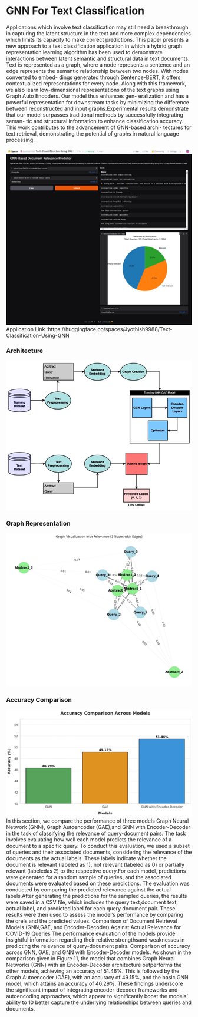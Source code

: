 # GNN For Text Classification
 Applications which involve text classification may still need a breakthrough in capturing the latent structure in the text and more complex dependencies which limits its capacity to make correct predictions. This paper presents a new approach to a text classification application in which a hybrid graph representation learning algorithm has been used to demonstrate interactions between latent semantic and structural data in text documents. Text is represented as a graph, where a node represents a sentence and an edge represents the semantic relationship between two nodes. With nodes converted to embed- dings generated through Sentence-BERT, it offers contextualized representations for every node. Along with this framework, we also learn low-dimensional representations of the text graphs using Graph Auto Encoders. Our model thus enhances gen- eralization and has a powerful representation for downstream tasks by minimizing the difference between reconstructed and input graphs.Experimental results demonstrate that our model surpasses traditional methods by successfully integrating seman- tic and structural information to enhance classification accuracy. This work contributes to the advancement of GNN-based archi- tectures for text retrieval, demonstrating the potential of graphs in natural language processing.

<img src="img/app.jpg">
Application Link :https://huggingface.co/spaces/Jyothish9988/Text-Classification-Using-GNN

<h3>Architecture</h3>
<img src="img/arch1.jpg">

<h3>Graph Representation </h3>
<img src="img/Q-A-Graph.jpg">


<h3>Accuracy Comparison </h3>
<img src="img/accuracy_comparison.png">
In this section, we compare the performance of three models Graph Neural Network (GNN), Graph Autoencoder (GAE),and GNN with Encoder-Decoder in the task of classifying the relevance of query-document pairs. The task involves evaluating how well each model predicts the relevance of a document to a specific query. To conduct this evaluation, we used a subset of queries and their associated documents, considering the relevance of the documents as the actual labels. These labels indicate whether the document is relevant (labeled as 1), not relevant (labeled as 0) or partially relevant (labeledas 2) to the respective query.For each model, predictions were generated for a random sample of queries, and the associated documents were evaluated based on these predictions. The evaluation was conducted by comparing the predicted relevance against the actual labels.After generating the predictions for the sampled queries, the results were saved in a CSV file, which includes the query text,document text, actual label, and predicted label for each query document pair. These results were then used to assess the model’s performance by comparing the qrels and the predicted values. Comparison of Document Retrieval Models (GNN,GAE, and Encoder-Decoder) Against Actual Relevance for COVID-19 Queries The performance evaluation  of the models provide insightful information regarding their relative strengthsand weaknesses in predicting the relevance of query-document
pairs. Comparison of accuracy across GNN, GAE, and GNN with Encoder-Decoder models. As shown in the comparison given in Figure 11, the model that combines Graph Neural Networks (GNN) with an Encoder-Decoder architecture outperforms the other models, achieving an accuracy of 51.46%. This is followed by the Graph Autoencoder (GAE), with an accuracy of 49.15%, and the basic GNN model, which attains an accuracy of 46.29%. These findings underscore the significant impact of integrating encoder-decoder frameworks and autoencoding approaches, which appear to significantly boost the models’ ability to 10 better capture the underlying relationships between queries and
documents.